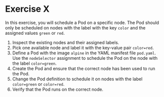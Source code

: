 # Exercise X

In this exercise, you will schedule a Pod on a specific node. The Pod should only be scheduled on nodes with the label with the key `color` and the assigned values `green` or `red`.

1. Inspect the existing nodes and their assigned labels.
2. Pick one available node and label it with the key-value pair `color=red`.
3. Define a Pod with the image `alpine` in the YAML manifest file `pod.yaml`. Use the `nodeSelector` assignment to schedule the Pod on the node with the label `color=green`.
4. Create the Pod and ensure that the correct node has been used to run the Pod.
5. Change the Pod definition to schedule it on nodes with the label `color=green` or `color=red`.
6. Verify that the Pod runs on the correct node.